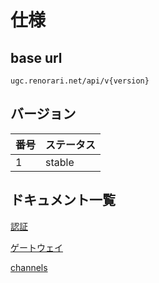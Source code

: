 # 仕様

## base url

`ugc.renorari.net/api/v{version}`

## バージョン
| 番号 | ステータス |
| ---- | ---- |
| 1 | stable |

## ドキュメント一覧

[認証](security)

[ゲートウェイ](gateway)

[channels](channels)
